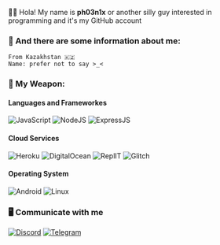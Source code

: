 👋🏻 Hola! My name is **ph03n1x** or another silly guy interested in programming and it's my GitHub account

### 📄 And there are some information about me:

    From Kazakhstan 🇰🇿
    Name: prefer not to say >_<

### 🔫 My Weapon:

#### Languages and Frameworkes

![JavaScript](https://img.shields.io/badge/JavaScript-F7DF1E?style=for-the-badge&logo=javascript&logoColor=black)
![NodeJS](https://img.shields.io/badge/Node.js-43853D?style=for-the-badge&logo=node-dot-js&logoColor=white)
![ExpressJS](https://img.shields.io/badge/Express.js-000000?style=for-the-badge&logo=express&logoColor=white)


#### Cloud Services

![Heroku](https://img.shields.io/badge/Heroku-430098?style=for-the-badge&logo=heroku&logoColor=white)
![DigitalOcean](https://img.shields.io/badge/Digital_Ocean-0080FF?style=for-the-badge&logo=DigitalOcean&logoColor=white)
![ReplIT](https://img.shields.io/badge/Replit-667881?style=for-the-badge&logo=repl-dot-it&logoColor=white)
![Glitch](https://img.shields.io/badge/Glitch-2800ff?style=for-the-badge&logo=glitch&logoColor=white)

#### Operating System

![Android](https://img.shields.io/badge/Android-3DDC84?style=for-the-badge&logo=android&logoColor=white)
![Linux](https://img.shields.io/badge/Linux-FCC624?style=for-the-badge&logo=linux&logoColor=black)

### 🖥️ Communicate with me

[![Discord](https://img.shields.io/badge/Discord-7289DA?style=for-the-badge&logo=discord&logoColor=white)](https://discord.gg/vXsJBdUQw7)
[![Telegram](https://img.shields.io/badge/Telegram-2CA5E0?style=for-the-badge&logo=telegram&logoColor=white)](https://t.me/@phnjxxfz)
